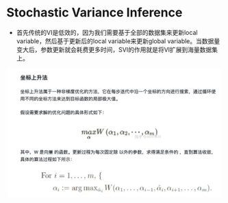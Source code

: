 # Stochastic Variance Inference

- 首先传统的VI是低效的，因为我们需要基于全部的数据集来更新local variable，然后基于更新后的local variable来更新global variable。当数据量变大后，参数更新就会耗费更多时间，SVI的作用就是将VI扩展到海量数据集上。


![](Pictures/Variational22.PNG)